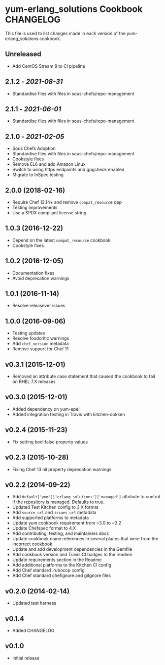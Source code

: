 # yum-erlang_solutions Cookbook CHANGELOG

This file is used to list changes made in each version of the yum-erlang_solutions cookbook.

## Unreleased

- Add CentOS Stream 8 to CI pipeline

## 2.1.2 - *2021-08-31*

- Standardise files with files in sous-chefs/repo-management

## 2.1.1 - *2021-06-01*

- Standardise files with files in sous-chefs/repo-management

## 2.1.0 - *2021-02-05*

- Sous Chefs Adoption
- Standardise files with files in sous-chefs/repo-management
- Cookstyle fixes
- Remove EL6 and add Amazon Linux
- Switch to using https endpoints and gpgcheck enabled
- Migrate to InSpec testing

## 2.0.0 (2018-02-16)

- Require Chef 12.14+ and remove `compat_resourc`e dep
- Testing improvements
- Use a SPDX compliant license string

## 1.0.3 (2016-12-22)

- Depend on the latest `compat_resource` cookbook
- Cookstyle fixes

## 1.0.2 (2016-12-05)

- Documentation fixes
- Avoid deprecation warnings

## 1.0.1 (2016-11-14)

- Resolve releasever issues

## 1.0.0 (2016-09-06)

- Testing updates
- Resolve foodcritic warnings
- Add `chef_version` metadata
- Remove support for Chef 11

## v0.3.1 (2015-12-01)

- Removed an attribute case statement that caused the cookbook to fail on RHEL 7.X releases

## v0.3.0 (2015-12-01)

- Added dependency on yum-epel
- Added integration testing in Travis with kitchen-dokken

## v0.2.4 (2015-11-23)

- Fix setting bool false property values

## v0.2.3 (2015-10-28)

- Fixing Chef 13 nil property deprecation warnings

## v0.2.2 (2014-09-22)

- Add `default['yum']['erlang_solutions']['managed']` attribute to control if the repository is managed. Defaults to true.
- Updated Test Kitchen config to 3.X format
- Add `source_url` and `issues_url` metadata
- Add supported platforms to metadata
- Update yum cookbook requirement from ~3.0 to ~3.2
- Update Chefspec format to 4.X
- Add contributing, testing, and maintainers docs
- Update cookbook name references in several places that were from the incorrect cookbook
- Update and add development dependencies in the Gemfile
- Add cookbook version and Travis CI badges to the readme
- Update requirements section in the Readme
- Add additional platforms to the Kitchen CI config
- Add Chef standard .rubocop config
- Add Chef standard chefignore and gitgnore files

## v0.2.0 (2014-02-14)

- Updated test harness

## v0.1.4

- Added CHANGELOG

## v0.1.0

- Initial release
